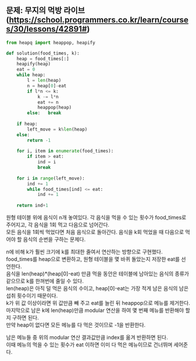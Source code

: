 ## 문제: 무지의 먹방 라이브 (https://school.programmers.co.kr/learn/courses/30/lessons/42891#)
```python
from heapq import heappop, heapify

def solution(food_times, k):
    heap = food_times[:]
    heapify(heap)
    eat = 0
    while heap:
        l = len(heap)
        n = heap[0]-eat
        if l*n <= k:
            k -= l*n
            eat += n
            heappop(heap)
        else:   break
        
    if heap:
        left_move = k%len(heap)
    else:
        return -1
    
    for i, item in enumerate(food_times):
        if item > eat:
            ind = i
            break
    
    for i in range(left_move):
        ind += 1
        while food_times[ind] <= eat:
            ind += 1
            
    return ind+1
```
원형 테이블 위에 음식이 n개 놓여있다. 각 음식을 먹을 수 있는 횟수가 food_times로 주어지고, 각 음식을 1회 먹고 다음으로 넘어간다.  
모든 음식을 1회씩 먹었다면 처음 음식으로 돌아간다. 음식을 k회 먹었을 때 다음으로 먹어야 할 음식의 순번을 구하는 문제다.  

n에 비해 k가 훨씬 크기에 k를 최대한 줄여서 연산하는 방향으로 구현했다.  
food_times를 heap으로 변환하고, 원형 테이블을 몇 바퀴 돌았는지 저장한 eat를 선언한다.  
음식을 len(heap)\*(heap[0]-eat) 만큼 먹을 동안은 테이블에 남아있는 음식의 종류가 같으므로 k를 한꺼번에 줄일 수 있다.  
len(heap)은 아직 덜 먹은 음식의 수이고, heap[0]-eat는 가장 적게 남은 음식의 남은 섭취 횟수이기 때문이다.  
k가 위 값 이상이라면 위 값만큼 빼 주고 eat를 늘린 뒤 heappop으로 메뉴를 제거한다.  
마지막으로 남은 k에 len(heap)만큼 modular 연산을 하여 몇 번째 메뉴를 반환해야 할지 구하면 된다.  
만약 heap이 없다면 모든 메뉴를 다 먹은 것이므로 -1을 반환한다.  

남은 메뉴들 중 위의 modular 연산 결과값만큼 index를 옮겨 반환하면 된다.  
이때 메뉴의 먹을 수 있는 횟수가 eat 이하면 이미 다 먹은 메뉴이므로 건너뛰며 세어준다.  
